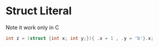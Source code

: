 

# Struct Literal
Note it work only in C

```c
int z = (struct {int x; int y;}){ .x = 1 , .y = 'b'}.x;
```